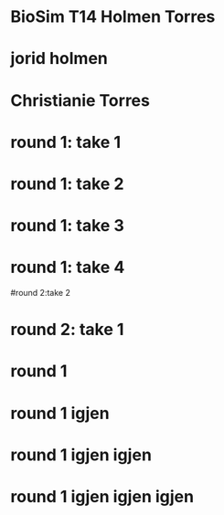 # BioSim T14 Holmen Torres

# jorid holmen

# Christianie Torres

# round 1: take 1
# round 1: take 2
# round 1: take 3
# round 1: take 4



#round 2:take 2


# round 2: take 1 



# round 1 
# round 1 igjen 
# round 1 igjen igjen 
# round 1 igjen igjen igjen 
